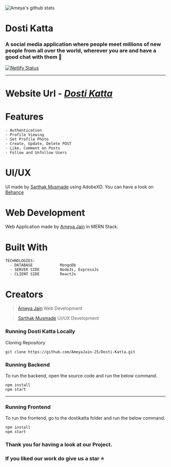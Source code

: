 ![Ameya's github stats](https://github-readme-stats.vercel.app/api?username=AmeyaJain-25&show_icons=true&theme=tokyonight)

# Dosti Katta
### A social media application where people meet millions of new people from all over the world, wherever you are and have a good chat with them 👬

[![Netlify Status](https://api.netlify.com/api/v1/badges/55b3548f-b1d2-491f-b6a1-25e26c84f920/deploy-status)](https://app.netlify.com/sites/dostikatta/deploys)


---
# Website Url - <em>[Dosti Katta](https://dostikatta.netlify.app/)</em>


# Features
```
- Authentication
- Profile Viewing
- Set Profile Photo
- Create, Update, Delete POST
- Like, Comment on Posts
- Follow and Unfollow Users
```


# UI/UX
UI made by [Sarthak Musmade](https://github.com/Sarthak1812) using AdobeXD. You can have a look on [Behance](https://www.behance.net/gallery/113668161/Dosti-Katta)

# Web Development
Web Application made by [Ameya Jain](https://github.com/AmeyaJain-25) in MERN Stack. 


# Built With
```
TECHNOLOGIES:
  - DATABASE            MongoDb
  - SERVER SIDE         NodeJs, ExpressJs
  - CLIENT SIDE         ReactJs
```


# Creators

>[Ameya Jain](https://github.com/AmeyaJain-25)
Web Development
 
>[Sarthak Musmade](https://github.com/Sarthak1812)
UI/UX Development 
 



### Running Dosti Katta Locally
Cloning Repository
```
git clone https://github.com/AmeyaJain-25/Dosti-Katta.git
``` 

### Running Backend
To run the backend, open the source code and run the below command.
```
npm install
npm start
```



---
### Running Frontend
To run the frontend, go to the dostikatta folder and run the below command.
```
npm install
npm start
```


### Thank you for having a look at our Project.
### If you liked our work do give us a star :star: